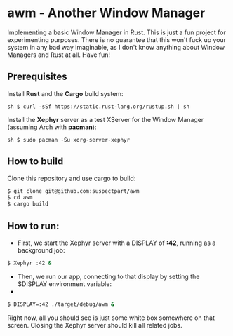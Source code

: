 # awm - Another Window Manager

Implementing a basic Window Manager in Rust. This is just a fun project for experimenting purposes. There is no guarantee that this won't fuck up your system in any bad way imaginable, as I don't know anything about Window Managers and Rust at all. Have fun!

## Prerequisites

Install **Rust** and the **Cargo** build system:

`sh
$ curl -sSf https://static.rust-lang.org/rustup.sh | sh
`

Install the **Xephyr** server as a test XServer for the Window Manager (assuming Arch with **pacman**):

`sh
$ sudo pacman -Su xorg-server-xephyr
`

## How to build

Clone this repository and use cargo to build:

```sh
$ git clone git@github.com:suspectpart/awm 
$ cd awm 
$ cargo build 
```

## How to run: 

- First, we start the Xephyr server with a DISPLAY of **:42**, running as a background job:

```sh
$ Xephyr :42 &  
```

- Then, we run our app, connecting to that display by setting the $DISPLAY environment variable:
- 
```sh
$ DISPLAY=:42 ./target/debug/awm &
```

Right now, all you should see is just some white box somewhere on that screen. Closing the Xephyr server should kill all related jobs.
